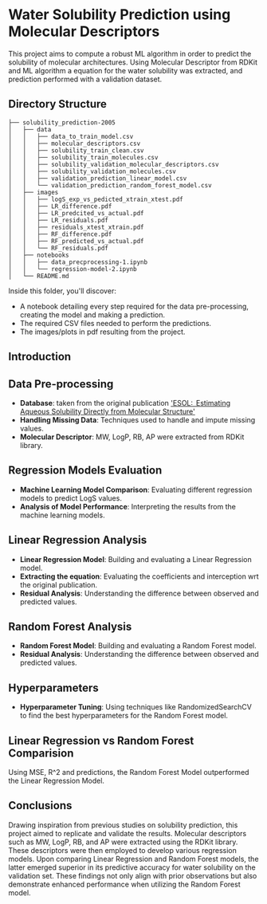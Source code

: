 # Water Solubility Prediction using Molecular Descriptors

This project aims to compute a robust ML algorithm in order to predict the solubility of molecular architectures. Using Molecular Descriptor from RDKit and ML algorithm a equation for the water solubility was extracted, and prediction performed with a validation dataset.

## Directory Structure

```
├── solubility_prediction-2005
│   ├── data
│   │   ├── data_to_train_model.csv
│   │   ├── molecular_descriptors.csv
│   │   ├── solubility_train_clean.csv
│   │   ├── solubility_train_molecules.csv
│   │   ├── solubility_validation_molecular_descriptors.csv
│   │   ├── solubility_validation_molecules.csv
│   │   ├── validation_prediction_linear_model.csv
│   │   └── validation_prediction_random_forest_model.csv
│   ├── images
│   │   ├── logS_exp_vs_pedicted_xtrain_xtest.pdf
│   │   ├── LR_difference.pdf
│   │   ├── LR_predcited_vs_actual.pdf
│   │   ├── LR_residuals.pdf
│   │   ├── residuals_xtest_xtrain.pdf
│   │   ├── RF_difference.pdf
│   │   ├── RF_predicted_vs_actual.pdf
│   │   └── RF_residuals.pdf
│   ├── notebooks
│   │   ├── data_precprocessing-1.ipynb
│   │   └── regression-model-2.ipynb
│   └── README.md
```

Inside this folder, you'll discover:

- A notebook detailing every step required for the data pre-processing, creating the model and making a prediction.
- The required CSV files needed to perform the predictions.
- The images/plots in pdf resulting from the project.

## Introduction

## Data Pre-processing

- **Database**: taken from the original publication ['ESOL:  Estimating Aqueous Solubility Directly from Molecular Structure'](https://risweb.st-andrews.ac.uk/portal/en/datasets/dls100-solubility-dataset(3a3a5abc-8458-4924-8e6c-b804347605e8).html)
- **Handling Missing Data**: Techniques used to handle and impute missing values.
- **Molecular Descriptor**: MW, LogP, RB, AP were extracted from RDKit library.

## Regression Models Evaluation

- **Machine Learning Model Comparison**: Evaluating different regression models to predict LogS values.
- **Analysis of Model Performance**: Interpreting the results from the machine learning models.

## Linear Regression Analysis
- **Linear Regression Model**: Building and evaluating a Linear Regression model.
- **Extracting the equation**: Evaluating the coefficients and interception wrt the original publication.
- **Residual Analysis**: Understanding the difference between observed and predicted values.

## Random Forest Analysis

- **Random Forest Model**: Building and evaluating a Random Forest model.
- **Residual Analysis**: Understanding the difference between observed and predicted values.

## Hyperparameters

- **Hyperparameter Tuning**: Using techniques like RandomizedSearchCV to find the best hyperparameters for the Random Forest model.

## Linear Regression vs Random Forest Comparision
Using MSE, R^2 and predictions, the Random Forest Model outperformed the Linear Regression Model.

## Conclusions

Drawing inspiration from previous studies on solubility prediction, this project aimed to replicate and validate the results. Molecular descriptors such as MW, LogP, RB, and AP were extracted using the RDKit library. These descriptors were then employed to develop various regression models. Upon comparing Linear Regression and Random Forest models, the latter emerged superior in its predictive accuracy for water solubility on the validation set. These findings not only align with prior observations but also demonstrate enhanced performance when utilizing the Random Forest model.

